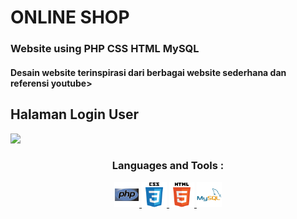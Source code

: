 <h1 align="left">ONLINE SHOP</h1>
<h3 align="left">Website using PHP CSS HTML MySQL</h3>
<h4 align="left">Desain website terinspirasi dari berbagai website sederhana dan referensi youtube></h4>

<h2 align="left">Halaman Login User</h2>
<img src="https://user-images.githubusercontent.com/71278187/153736729-3903ff65-b833-420a-bb10-398a0e3d033a.png" />

<h3 align="center">Languages and Tools :</h3>
<p align="center"> 
<a href="https://www.php.net" target="_blank" rel="noreferrer"> <img src="https://raw.githubusercontent.com/devicons/devicon/master/icons/php/php-original.svg" alt="php" width="40" height="40"/> </a> 
<a href="https://www.w3schools.com/css/" target="_blank" rel="noreferrer"> <img src="https://raw.githubusercontent.com/devicons/devicon/master/icons/css3/css3-original-wordmark.svg" alt="css3" width="40" height="40"/> </a> 
<a href="https://www.w3.org/html/" target="_blank" rel="noreferrer"> <img src="https://raw.githubusercontent.com/devicons/devicon/master/icons/html5/html5-original-wordmark.svg" alt="html5" width="40" height="40"/> </a>
<a href="https://www.mysql.com/" target="_blank" rel="noreferrer"> <img src="https://raw.githubusercontent.com/devicons/devicon/master/icons/mysql/mysql-original-wordmark.svg" alt="mysql" width="40" height="40"/> </a> 
</p>
